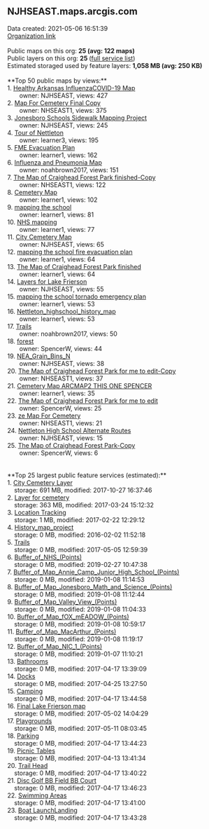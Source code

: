 <h2>NJHSEAST.maps.arcgis.com</h2> Data created: 2021-05-06 16:51:39 <br /><a target='new' href='https://NJHSEAST.maps.arcgis.com'>Organization link</a><br /><br />Public maps on this org: <b>25 (avg: 122 maps)</b><br />Public layers on this org: <b>25 </b>(<a target='new' href='https://services.arcgis.com/SRl4jecJTKHT7AYN/ArcGIS/rest/services'>full service list</a>)<br />Estimated storaged used by feature layers: <b>1,058 MB (avg: 250 KB)</b><br /><br />**Top 50 public maps by views:**<br />  1. <a target='new' href='https://www.arcgis.com/home/item.html?id=ff4227b9dcb54018b5ed98ce9cc9e8d3'>Healthy Arkansas InfluenzaCOVID-19 Map</a> <br />  &nbsp;&nbsp;&nbsp;&nbsp; &nbsp;&nbsp;owner: NJHSEAST, views: 427<br />  2. <a target='new' href='https://www.arcgis.com/home/item.html?id=988e502688ea4019b28611e137d9b13d'>Map For Cemetery Final Copy</a> <br />  &nbsp;&nbsp;&nbsp;&nbsp; &nbsp;&nbsp;owner: NHSEAST1, views: 375<br />  3. <a target='new' href='https://www.arcgis.com/home/item.html?id=7fa7504b89ec45dbab34faf980a1596e'>Jonesboro Schools Sidewalk Mapping Project</a> <br />  &nbsp;&nbsp;&nbsp;&nbsp; &nbsp;&nbsp;owner: NJHSEAST, views: 245<br />  4. <a target='new' href='https://www.arcgis.com/home/item.html?id=e0770589d1fa438d9b213048413ff9c9'>Tour of Nettleton</a> <br />  &nbsp;&nbsp;&nbsp;&nbsp; &nbsp;&nbsp;owner: learner3, views: 195<br />  5. <a target='new' href='https://www.arcgis.com/home/item.html?id=6f845018098d4d25bff09fbfc7af60f8'>FME Evacuation Plan</a> <br />  &nbsp;&nbsp;&nbsp;&nbsp; &nbsp;&nbsp;owner: learner1, views: 162<br />  6. <a target='new' href='https://www.arcgis.com/home/item.html?id=2b76b1426df24f78bcdbca904b15ec1d'>Influenza and Pneumonia Map</a> <br />  &nbsp;&nbsp;&nbsp;&nbsp; &nbsp;&nbsp;owner: noahbrown2017, views: 151<br />  7. <a target='new' href='https://www.arcgis.com/home/item.html?id=6a9c4692819c46f2ba733d4c0e8abe3b'>The Map of Craighead Forest Park finished-Copy</a> <br />  &nbsp;&nbsp;&nbsp;&nbsp; &nbsp;&nbsp;owner: NHSEAST1, views: 122<br />  8. <a target='new' href='https://www.arcgis.com/home/item.html?id=c1c7c73dbf9f431489a6c289423d0278'>Cemetery Map</a> <br />  &nbsp;&nbsp;&nbsp;&nbsp; &nbsp;&nbsp;owner: learner1, views: 102<br />  9. <a target='new' href='https://www.arcgis.com/home/item.html?id=4e063e3e48d141eca00fe50fca83965d'>mapping the school</a> <br />  &nbsp;&nbsp;&nbsp;&nbsp; &nbsp;&nbsp;owner: learner1, views: 81<br />  10. <a target='new' href='https://www.arcgis.com/home/item.html?id=d7b143613039470bba0b387ec4a311d4'>NHS mapping</a> <br />  &nbsp;&nbsp;&nbsp;&nbsp; &nbsp;&nbsp;owner: learner1, views: 77<br />  11. <a target='new' href='https://www.arcgis.com/home/item.html?id=f09f672d6dcf4c228311b76b4d95b2bb'>City Cemetery Map</a> <br />  &nbsp;&nbsp;&nbsp;&nbsp; &nbsp;&nbsp;owner: NJHSEAST, views: 65<br />  12. <a target='new' href='https://www.arcgis.com/home/item.html?id=de3d672d85b045aea1c0c496bb8c27c2'>mapping the school fire evacuation plan</a> <br />  &nbsp;&nbsp;&nbsp;&nbsp; &nbsp;&nbsp;owner: learner1, views: 64<br />  13. <a target='new' href='https://www.arcgis.com/home/item.html?id=41ca03edf6fe41c482c226cf7abe6a23'>The Map of Craighead Forest Park finished</a> <br />  &nbsp;&nbsp;&nbsp;&nbsp; &nbsp;&nbsp;owner: learner1, views: 64<br />  14. <a target='new' href='https://www.arcgis.com/home/item.html?id=86988e0285e8407c81061765ba6f4bff'>Layers for Lake Frierson</a> <br />  &nbsp;&nbsp;&nbsp;&nbsp; &nbsp;&nbsp;owner: NJHSEAST, views: 55<br />  15. <a target='new' href='https://www.arcgis.com/home/item.html?id=f0882b637118457ba0c710e0d52df704'>mapping the school tornado emergency plan</a> <br />  &nbsp;&nbsp;&nbsp;&nbsp; &nbsp;&nbsp;owner: learner1, views: 53<br />  16. <a target='new' href='https://www.arcgis.com/home/item.html?id=7817e54f99a44a9abb3aa3e668b5b9a2'>Nettleton_highschool_history_map</a> <br />  &nbsp;&nbsp;&nbsp;&nbsp; &nbsp;&nbsp;owner: learner1, views: 53<br />  17. <a target='new' href='https://www.arcgis.com/home/item.html?id=219fbd732ad54b7790433e1b8bf8ea8a'>Trails</a> <br />  &nbsp;&nbsp;&nbsp;&nbsp; &nbsp;&nbsp;owner: noahbrown2017, views: 50<br />  18. <a target='new' href='https://www.arcgis.com/home/item.html?id=124cd6b93c3a4248be09b1e22d0ecca9'>forest</a> <br />  &nbsp;&nbsp;&nbsp;&nbsp; &nbsp;&nbsp;owner: SpencerW, views: 44<br />  19. <a target='new' href='https://www.arcgis.com/home/item.html?id=87c5181fcaad4627a44cb4f954a88f11'>NEA_Grain_Bins_N</a> <br />  &nbsp;&nbsp;&nbsp;&nbsp; &nbsp;&nbsp;owner: NJHSEAST, views: 38<br />  20. <a target='new' href='https://www.arcgis.com/home/item.html?id=972c8c9d10a644da8d7d40063d51f658'>The Map of Craighead Forest Park for me to edit-Copy</a> <br />  &nbsp;&nbsp;&nbsp;&nbsp; &nbsp;&nbsp;owner: NHSEAST1, views: 37<br />  21. <a target='new' href='https://www.arcgis.com/home/item.html?id=6fc42502b64445e990bd4baeb1ce5249'>Cemetery Map ARCMAP2 THIS ONE SPENCER</a> <br />  &nbsp;&nbsp;&nbsp;&nbsp; &nbsp;&nbsp;owner: learner1, views: 35<br />  22. <a target='new' href='https://www.arcgis.com/home/item.html?id=72af42a66f834b3fb4ced451bd63c180'>The Map of Craighead Forest Park for me to edit</a> <br />  &nbsp;&nbsp;&nbsp;&nbsp; &nbsp;&nbsp;owner: SpencerW, views: 25<br />  23. <a target='new' href='https://www.arcgis.com/home/item.html?id=6abffc6637f841ef917add2496634ab9'>ze Map For Cemetery</a> <br />  &nbsp;&nbsp;&nbsp;&nbsp; &nbsp;&nbsp;owner: NHSEAST1, views: 21<br />  24. <a target='new' href='https://www.arcgis.com/home/item.html?id=0d3cb7056e9d4629a710e835dc3787fe'>Nettleton High School Alternate Routes</a> <br />  &nbsp;&nbsp;&nbsp;&nbsp; &nbsp;&nbsp;owner: NJHSEAST, views: 15<br />  25. <a target='new' href='https://www.arcgis.com/home/item.html?id=add99fdd6c314bfe953fd87adc760558'>The Map of Craighead Forest Park-Copy</a> <br />  &nbsp;&nbsp;&nbsp;&nbsp; &nbsp;&nbsp;owner: SpencerW, views: 6<br /><br /><br />**Top 25 largest public feature services (estimated):**<br /> 1. <a target='new' href='https://www.arcgis.com/home/item.html?id=0f0aeae2788e4a30953619e9c01436ca'>City Cemetery Layer</a><br /> &nbsp;&nbsp;&nbsp;&nbsp;storage: 691 MB, modified: 2017-10-27 16:37:46<br /> 2. <a target='new' href='https://www.arcgis.com/home/item.html?id=44662c183c1b49469844510644a46675'>Layer for cemetery</a><br /> &nbsp;&nbsp;&nbsp;&nbsp;storage: 363 MB, modified: 2017-03-24 15:12:32<br /> 3. <a target='new' href='https://www.arcgis.com/home/item.html?id=08a3540a7b2740508c70a17645f7cb1e'>Location Tracking</a><br /> &nbsp;&nbsp;&nbsp;&nbsp;storage: 1 MB, modified: 2017-02-22 12:29:12<br /> 4. <a target='new' href='https://www.arcgis.com/home/item.html?id=6e21012c1f16440b882c1b5cd7dc5632'>History_map_project</a><br /> &nbsp;&nbsp;&nbsp;&nbsp;storage: 0 MB, modified: 2016-02-02 11:52:18<br /> 5. <a target='new' href='https://www.arcgis.com/home/item.html?id=7d9741f7e8c340b39c883c03a585106a'>Trails</a><br /> &nbsp;&nbsp;&nbsp;&nbsp;storage: 0 MB, modified: 2017-05-05 12:59:39<br /> 6. <a target='new' href='https://www.arcgis.com/home/item.html?id=bd35d206b4e24a489208572aa7dfea0a'>Buffer_of_NHS_(Points)</a><br /> &nbsp;&nbsp;&nbsp;&nbsp;storage: 0 MB, modified: 2019-02-27 10:47:38<br /> 7. <a target='new' href='https://www.arcgis.com/home/item.html?id=3456f68150b64e09b0bcb913964d317b'>Buffer_of_Map_Annie_Camp_Junior_High_School_(Points)</a><br /> &nbsp;&nbsp;&nbsp;&nbsp;storage: 0 MB, modified: 2019-01-08 11:14:53<br /> 8. <a target='new' href='https://www.arcgis.com/home/item.html?id=1c3e0f925e5642cea5fd45b3bb5ea632'>Buffer_of_Map_Jonesboro_Math_and_Science_(Points)</a><br /> &nbsp;&nbsp;&nbsp;&nbsp;storage: 0 MB, modified: 2019-01-08 11:12:44<br /> 9. <a target='new' href='https://www.arcgis.com/home/item.html?id=2ca26467cc234c3b94d7fbc37c027403'>Buffer_of_Map_Valley_View_(Points)</a><br /> &nbsp;&nbsp;&nbsp;&nbsp;storage: 0 MB, modified: 2019-01-08 11:04:33<br /> 10. <a target='new' href='https://www.arcgis.com/home/item.html?id=0cdbb6c471644bfb95c4dda5d738604d'>Buffer_of_Map_fOX_mEADOW_(Points)</a><br /> &nbsp;&nbsp;&nbsp;&nbsp;storage: 0 MB, modified: 2019-01-08 10:59:17<br /> 11. <a target='new' href='https://www.arcgis.com/home/item.html?id=7571efaf60f44efaa711e69a28954974'>Buffer_of_Map_MacArthur_(Points)</a><br /> &nbsp;&nbsp;&nbsp;&nbsp;storage: 0 MB, modified: 2019-01-08 11:19:17<br /> 12. <a target='new' href='https://www.arcgis.com/home/item.html?id=b469a8f36e8e46eb89432711edcd39ef'>Buffer_of_Map_NIC_1_(Points)</a><br /> &nbsp;&nbsp;&nbsp;&nbsp;storage: 0 MB, modified: 2019-01-07 11:10:21<br /> 13. <a target='new' href='https://www.arcgis.com/home/item.html?id=2fbdda7e98f04124b88424a93d0b7684'>Bathrooms</a><br /> &nbsp;&nbsp;&nbsp;&nbsp;storage: 0 MB, modified: 2017-04-17 13:39:09<br /> 14. <a target='new' href='https://www.arcgis.com/home/item.html?id=5b6f323b35d7425aa4a294c66e7edeb5'>Docks</a><br /> &nbsp;&nbsp;&nbsp;&nbsp;storage: 0 MB, modified: 2017-04-25 13:27:50<br /> 15. <a target='new' href='https://www.arcgis.com/home/item.html?id=185e7e2ae3ad4ffb9645b79ed31dcf71'>Camping</a><br /> &nbsp;&nbsp;&nbsp;&nbsp;storage: 0 MB, modified: 2017-04-17 13:44:58<br /> 16. <a target='new' href='https://www.arcgis.com/home/item.html?id=4b8e511f25ba4b6e892b7540db7adad1'>Final Lake Frierson map</a><br /> &nbsp;&nbsp;&nbsp;&nbsp;storage: 0 MB, modified: 2017-05-02 14:04:29<br /> 17. <a target='new' href='https://www.arcgis.com/home/item.html?id=14fe2eaeacf84b1890e503ac3dd051ca'>Playgrounds</a><br /> &nbsp;&nbsp;&nbsp;&nbsp;storage: 0 MB, modified: 2017-05-11 08:03:45<br /> 18. <a target='new' href='https://www.arcgis.com/home/item.html?id=5cb3286acaec4b9faf8d5f6fe7315dc3'>Parking</a><br /> &nbsp;&nbsp;&nbsp;&nbsp;storage: 0 MB, modified: 2017-04-17 13:44:23<br /> 19. <a target='new' href='https://www.arcgis.com/home/item.html?id=e7cd8e3cde6b4215915d5214930a771c'>Picnic Tables</a><br /> &nbsp;&nbsp;&nbsp;&nbsp;storage: 0 MB, modified: 2017-04-13 13:41:34<br /> 20. <a target='new' href='https://www.arcgis.com/home/item.html?id=1f1bc22c19e44024ac19ef25b5b19845'>Trail Head</a><br /> &nbsp;&nbsp;&nbsp;&nbsp;storage: 0 MB, modified: 2017-04-17 13:40:22<br /> 21. <a target='new' href='https://www.arcgis.com/home/item.html?id=6762ce6f2e0b49458374b2613e6cf53c'>Disc Golf BB Field BB Court</a><br /> &nbsp;&nbsp;&nbsp;&nbsp;storage: 0 MB, modified: 2017-04-17 13:46:23<br /> 22. <a target='new' href='https://www.arcgis.com/home/item.html?id=95becc6401ff4107bc6e97f9304dd232'>Swimming Areas</a><br /> &nbsp;&nbsp;&nbsp;&nbsp;storage: 0 MB, modified: 2017-04-17 13:41:00<br /> 23. <a target='new' href='https://www.arcgis.com/home/item.html?id=0a442aa716cf44e590b00258d27760d8'>Boat LaunchLanding</a><br /> &nbsp;&nbsp;&nbsp;&nbsp;storage: 0 MB, modified: 2017-04-17 13:43:28<br />